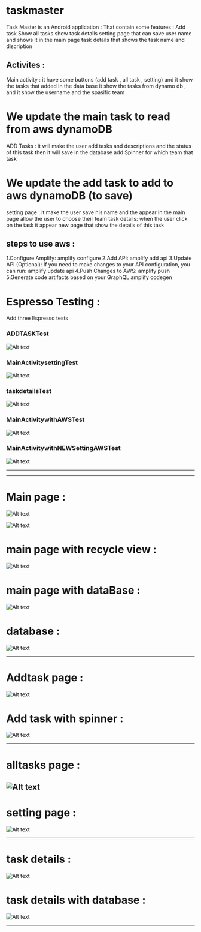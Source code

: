 # taskmaster
Task Master is an Android application : 
That contain some features :
Add task 
Show all tasks 
show task details 
setting page that can save user name and shows it in the main page 
task details that shows the task name and discription 


## Activites :
Main activity :
it have some buttons (add task , all task , setting)
and it  show the tasks that added in the data base
it show the tasks from dynamo db , and it show the username and the spasific team
# We update the main  task to read from aws dynamoDB 
ADD Tasks :
it will make the user add tasks and descriptions and the status of this task then it will save in the database
add Spinner for which team that task
# We update the add task to add to aws dynamoDB (to save)
setting page :
it make the user save his name and the appear in the main page
allow the user to choose their team
task details:
when the user click on the task it appear new page that show the details of this task

## steps to use aws :
1.Configure Amplify:
amplify configure
2.Add API:
amplify add api 
3.Update API (Optional):
If you need to make changes to your API configuration, you can run:
amplify update api
4.Push Changes to AWS:
amplify push
5.Generate code artifacts based on your GraphQL
amplify codegen

# Espresso Testing :
Add three Espresso tests 
### ADDTASKTest
![Alt text](screenshots/TEST.PNG)
### MainActivitysettingTest
![Alt text](screenshots/TSET.PNG)
### taskdetailsTest
![Alt text](screenshots/TSET3.PNG)
### MainActivitywithAWSTest
![Alt text](screenshots/MainwithAWS.PNG)

### MainActivitywithNEWSettingAWSTest
![Alt text](screenshots/testnew.PNG)



-------------------------------------------------------------------
-------------------------------------------------------------------


# Main page :
![Alt text](screenshots/mainpage1.PNG)

![Alt text](screenshots/newMainaws.PNG)

 # main page with recycle view :
![Alt text](screenshots/mainwithrecycleviewedit.PNG)





# main page with dataBase :
![Alt text](screenshots/newMain.PNG)

# database :
![Alt text](screenshots/database.PNG)

-----------------------------------------------------------------
# Addtask page :

![Alt text](screenshots/addTask.PNG)

 # Add task with spinner :
![Alt text](screenshots/addwithspinner.PNG)

-------------------------------------------------------------------
# alltasks page :
![Alt text](screenshots/alltasks.PNG)
-------------------------------------------------------------------
# setting page :
![Alt text](screenshots/setting1.PNG)

------------------------------------------------------------------
# task details :
![Alt text](screenshots/taskdetails1.PNG)

# task details with database :
![Alt text](screenshots/detailsnew.PNG)


----------------------------------------------



